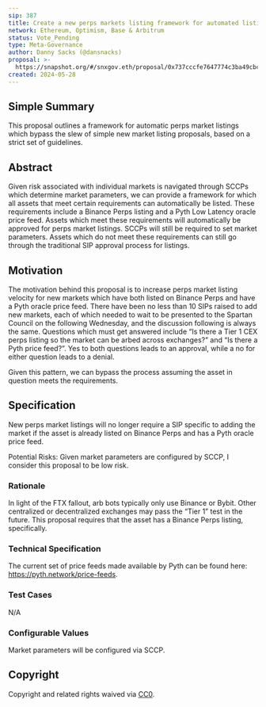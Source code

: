 ```yaml
---
sip: 387
title: Create a new perps markets listing framework for automated listing across all networks
network: Ethereum, Optimism, Base & Arbitrum
status: Vote_Pending
type: Meta-Governance
author: Danny Sacks (@dansnacks)
proposal: >-
  https://snapshot.org/#/snxgov.eth/proposal/0x737cccfe7647774c3ba49cbc81bb0b2f0c62dbb62263a19d213883d73a92c2f6
created: 2024-05-28
---
```


## Simple Summary

This proposal outlines a framework for automatic perps market listings which bypass the slew of simple new market listing proposals, based on a strict set of guidelines.

## Abstract

Given risk associated with individual markets is navigated through SCCPs which determine market parameters, we can provide a framework for which all assets that meet certain requirements can automatically be listed. These requirements include a Binance Perps listing and a Pyth Low Latency oracle price feed. Assets which meet these requirements will automatically be approved for perps market listings. SCCPs will still be required to set market parameters. Assets which do not meet these requirements can still go through the traditional SIP approval process for listings.

## Motivation

The motivation behind this proposal is to increase perps market listing velocity for new markets which have both listed on Binance Perps and have a Pyth oracle price feed. There have been no less than 10 SIPs raised to add new markets, each of which needed to wait to be presented to the Spartan Council on the following Wednesday, and the discussion following is always the same. Questions which must get answered include “Is there a Tier 1 CEX perps listing so the market can be arbed across exchanges?” and “Is there a Pyth price feed?”. Yes to both questions leads to an approval, while a no for either question leads to a denial.

Given this pattern, we can bypass the process assuming the asset in question meets the requirements. 

## Specification

New perps market listings will no longer require a SIP specific to adding the market if the asset is already listed on Binance Perps and has a Pyth oracle price feed.

Potential Risks: Given market parameters are configured by SCCP, I consider this proposal to be low risk.

### Rationale

In light of the FTX fallout, arb bots typically only use Binance or Bybit.  Other centralized or decentralized exchanges may pass the “Tier 1” test in the future. This proposal requires that the asset has a Binance Perps listing, specifically.

### Technical Specification

The current set of price feeds made available by Pyth can be found here: https://pyth.network/price-feeds. 

### Test Cases

N/A

### Configurable Values

Market parameters will be configured via SCCP.

## Copyright

Copyright and related rights waived via [CC0](https://creativecommons.org/publicdomain/zero/1.0/).
